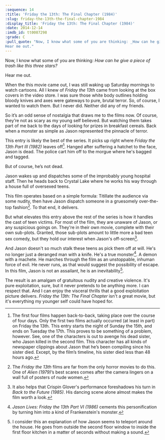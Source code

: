 ```yaml
---
:sequence: 14
:title: 'Friday the 13th: The Final Chapter (1984)'
:slug: friday-the-13th-the-final-chapter-1984
:display_title: 'Friday the 13th: The Final Chapter (1984)'
:date: 2014-12-14
:imdb_id: tt0087298
:grade: C
:pull_quote: "Now, I know what some of you are thinking: _How can he give a piece of trash like this three stars?_ 
Hear me out."
---
```

Now, I know what some of you are thinking: _How can he give a piece of trash like this three stars?_

Hear me out.

When the this movie came out, I was still waking up Saturday mornings to watch cartoons. All I knew of _Friday the 13th_ came from looking at the box covers in the video store. I was sure those white body outlines holding bloody knives and axes were gateways to pure, brutal terror. So, of course, I wanted to watch them. But I never did. Neither did any of my friends.

So it’s an odd sense of nostalgia that draws me to the films now. Of course, they’re not as scary as my young self believed. But watching them takes part of me back to the days of looking for prizes in breakfast cereals. Back when a monster as simple as Jason represented the pinnacle of terror.

This entry is likely the best of the series. It picks up right where _Friday the 13th Part III (1982)_ leaves off[^1]. Hanged after suffering a hatchet to the face, Jason is dead. The police cart him off to the morgue where he's bagged and tagged.

But of course, he’s not dead.

Jason wakes up and dispatches some of the improbably young hospital staff. Then he heads back to Crystal Lake where he works his way through a house full of oversexed teens.

This film operates based on a simple formula: Titillate the audience via some nudity, then have Jason dispatch someone in a gruesomely over-the-top fashion[^2].  To that end, it delivers.

But what elevates this entry above the rest of the series is how it handles the cast of teen victims. For most of the film, they are unaware of Jason, or any suspicious goings on. They're in their own movie, complete with their own sub-plots. Granted, those sub-plots amount to little more a bad teen sex comedy, but they hold our interest when Jason's off-screen[^3]. 

And Jason doesn't so much stalk these teens as pick them off at will. He's no longer just a deranged man with a knife. He's a true monster[^4]. A demon with a machete. He marches  through the film as an unstoppable, inhuman force of evil. He never runs, as that would suggest the possibility of escape. In this film, Jason is not an assailant, he is an inevitability[^5].

The result is an amalgam of gratuitous nudity and creative violence. It's pure exploitation, sure, but it never pretends to be anything more. I can respect that. And I can enjoy the visceral thrills that a good exploitation picture delivers.  _Friday the 13th: The Final Chapter_ isn't a great movie, but it's everything my younger self could have hoped for.

[^1]: The first four films happen back-to-back, taking place over the course of four days. Only the first two films actually occurred (at least in part) on Friday the 13th. This entry starts the night of Sunday the 15th, and ends on Tuesday the 17th. This proves to be something of a problem, however. See, one of the characters is out to avenge his dead sister, who Jason killed in the second film. This character has all kinds of newspaper clippings about Jason that he’s been compiling since his sister died. Except, by the film’s timeline, his sister died less than 48 hours ago.

[^2]: The _Friday the 13th_ films are far from the only horror movies to do this. One of _Alien (1979)_’s best scares comes after the camera lingers on a wall full of posters of nude women.

[^3]: It also helps that Crispin Glover's performance foreshadows his turn in _Back to the Future (1985)_. His dancing scene alone almost makes the film worth a look.

[^4]: _Jason Lives: Friday the 13th Part VI (1986)_ cements this personification by turning him into a kind of Frankenstein's monster.

[^5]: I consider this an explanation of how Jason seems to teleport around the house. He goes from outside the second floor window to inside the first floor kitchen in a matter of seconds without making a sound.

